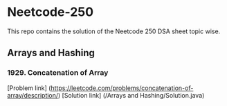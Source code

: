 # Neetcode-250

This repo contains the solution of the Neetcode 250 DSA sheet topic wise.

## Arrays and Hashing

### 1929. Concatenation of Array
[Problem link] (https://leetcode.com/problems/concatenation-of-array/description/)
[Solution link] (/Arrays and Hashing/Solution.java)